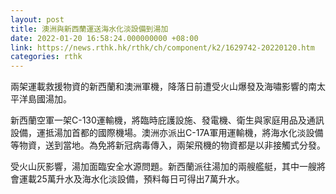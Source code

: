 ```yaml
---
layout: post
title: 澳洲與新西蘭運送海水化淡設備到湯加
date: 2022-01-20 16:58:24.000000000 +08:00
link: https://news.rthk.hk/rthk/ch/component/k2/1629742-20220120.htm
categories: rthk
---
```


兩架運載救援物資的新西蘭和澳洲軍機，降落日前遭受火山爆發及海嘯影響的南太平洋島國湯加。

新西蘭空軍一架C-130運輸機，將臨時庇護設施、發電機、衛生與家庭用品及通訊設備，運抵湯加首都的國際機場。澳洲亦派出C-17A軍用運輸機，將海水化淡設備等物資，送到當地。為免將新冠病毒傳入，兩架飛機的物資都是以非接觸式分發。

受火山灰影響，湯加面臨安全水源問題。新西蘭派往湯加的兩艘艦艇，其中一艘將會運載25萬升水及海水化淡設備，預料每日可得出7萬升水。
